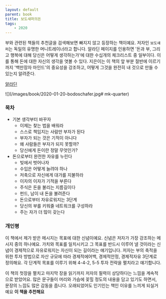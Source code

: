 ```yaml
---
layout: default
parent: book
title: 보도섀퍼의돈
tags: 
    - 2020
---
```

부와 관련된 책들의 추천글을 검색해보면 빠지지 않고 등장하는 책이예요. 
저자인 `보도섀퍼`는 독일의 유명한 머니트레이너라고 합니다. 
알라딘 페이지를 인용하면 
'돈과 부, 그리고 행복에 대해 당신은 어떻게 생각하는가'에 대한 수십개의 체크리스트 중 일부이다. 
이를 통해 돈에 대한 자신의 생각을 엿볼 수 있다. 
지은이는 이 책의 앞 부분 절반에 이르기까지 '백만장자 마인드'의 중요성을 강조하고, 어떻게 그것을 완전히 내 것으로 만들 수 있는지 알려준다.

[알라딘](https://www.aladin.co.kr/shop/wproduct.aspx?ItemId=410811)

![](/images/book/2020-01-20-bodoschafer.jpg# mk-quarter)


### 목차
* 기본 생각부터 바꾸자
    * 이제는 찾는 법을 배워라
    * 스스로 책임지는 사람만 부자가 된다
    * 부자가 되는 것은 기적이 아니다
    * 왜 사람들은 부자가 되지 못할까?
    * 당신에게 돈이란 정말 무엇인가?
*  돈으로부터 완전한 자유를 누린다
    * 빚에서 벗어나자
    * 수입은 어떻게 늘려야 하나
    * 저축으로 자신에게 대가를 지불하라
    * 이자의 이자가 기적을 부른다
    * 주식은 돈을 불리는 지름길이다
    * 펀드, 남이 내 돈을 불려준다
    * 돈으로부터 자유로워지는 3단계
    * 당신의 부를 키워줄 네트워크를 구성하라
    * 주는 자가 더 많이 갖는다

### 개인평
이 책에서 제가 받은 메시지는 목표에 대한 신념이예요. 신념은 저자가 가장 강조하는 메시지 중의 하나예요.
가치와 목표를 일치시키고 그 목표를 반드시 이루어 낼 것이라는 신념이 경제적으로 자유로워지는 자신이 되는 길이라는 얘기입니다. 
저자는 부의 축적을 위한 투자 방법으로 자산 규모에 따라 경제적에어백, 경제적안정, 경제적자유 3단계로 정의해요.
각 단계적 목표를 이루기 위해 4-4-2, 5-5 투자 전략을 펼치라고 얘기합니다. 

이 책의 첫장을 펼치고 마지막 장을 읽기까지 저자의 필력이 상당하다는 느낌을 계속적으로 받았어요.
많은 문구들이 머리와 가슴에 꽂힐 정도의 내용을 담고 있기도 하면서, 문장의 느낌도 많은 감동을 줍니다. 
오래되었어도 인기인는 책인 이유를 느끼게 되실거예요 **이 책을 추천해요**
